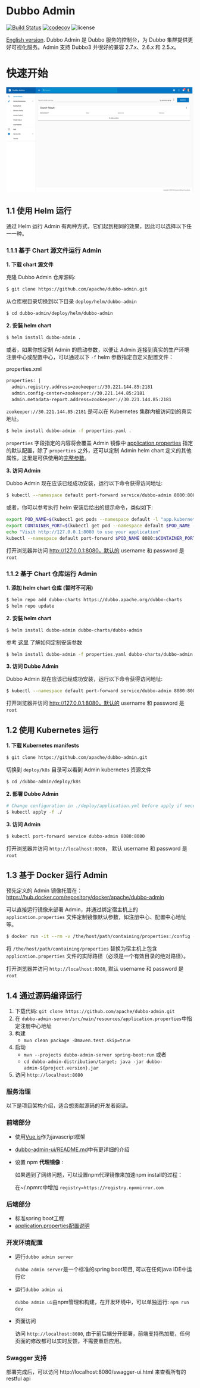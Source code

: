 # Dubbo Admin

[![Build Status](https://travis-ci.org/apache/dubbo-admin.svg?branch=develop)](https://travis-ci.org/apache/dubbo-admin)
[![codecov](https://codecov.io/gh/apache/dubbo-admin/branch/develop/graph/badge.svg)](https://codecov.io/gh/apache/dubbo-admin/branches/develop)
![license](https://img.shields.io/github/license/apache/dubbo-admin.svg)

[English version](README.md).
Dubbo Admin 是 Dubbo 服务的控制台，为 Dubbo 集群提供更好可视化服务。Admin 支持 Dubbo3 并很好的兼容 2.7.x、2.6.x 和 2.5.x。

# 快速开始

![index](https://raw.githubusercontent.com/apache/dubbo-admin/develop/doc/images/index.png)

## 1.1 使用 Helm 运行
通过 Helm 运行 Admin 有两种方式，它们起到相同的效果，因此可以选择以下任一一种。

### 1.1.1 基于 Chart 源文件运行 Admin
**1. 下载 chart 源文件**

克隆 Dubbo Admin 仓库源码:

```sh
$ git clone https://github.com/apache/dubbo-admin.git
```

从仓库根目录切换到以下目录 `deploy/helm/dubbo-admin`

```sh
$ cd dubbo-admin/deploy/helm/dubbo-admin
```
**2. 安装 helm chart**

```sh
$ helm install dubbo-admin .
```

或者，如果你想定制 Admin 的启动参数，以便让 Admin 连接到真实的生产环境注册中心或配置中心，可以通过以下 `-f` helm 参数指定自定义配置文件：

properties.xml

```xml
properties: |
  admin.registry.address=zookeeper://30.221.144.85:2181
  admin.config-center=zookeeper://30.221.144.85:2181
  admin.metadata-report.address=zookeeper://30.221.144.85:2181
```

`zookeeper://30.221.144.85:2181` 是可以在 Kubernetes 集群内被访问到的真实地址。

```sh
$ helm install dubbo-admin -f properties.yaml .
```

`properties` 字段指定的内容将会覆盖 Admin 镜像中 [application.properties](./dubbo-admin-server/src/main/resources/application.properties) 指定的默认配置，除了 `properties` 之外，还可以定制 Admin helm chart 定义的其他属性，这里是可供使用的[完整参数](./deploy/helm/dubbo-admin/values.yaml)。

**3. 访问 Admin**

Dubbo Admin 现在应该已经成功安装，运行以下命令获得访问地址:

```sh
$ kubectl --namespace default port-forward service/dubbo-admin 8080:8080
```

或者，你可以参考执行 helm 安装后给出的提示命令，类似如下:
```sh
export POD_NAME=$(kubectl get pods --namespace default -l "app.kubernetes.io/name=dubbo-admin,app.kubernetes.io/instance=dubbo-admin" -o jsonpath="{.items[0].metadata.name}")
export CONTAINER_PORT=$(kubectl get pod --namespace default $POD_NAME -o jsonpath="{.spec.containers[0].ports[0].containerPort}")
echo "Visit http://127.0.0.1:8080 to use your application"
kubectl --namespace default port-forward $POD_NAME 8080:$CONTAINER_PORT
```

打开浏览器并访问 http://127.0.0.1:8080，默认的 username 和 password 是 `root`

### 1.1.2 基于 Chart 仓库运行 Admin

**1. 添加 helm chart 仓库 (暂时不可用)**

```sh
$ helm repo add dubbo-charts https://dubbo.apache.org/dubbo-charts
$ helm repo update
```

**2. 安装 helm chart**
```sh
$ helm install dubbo-admin dubbo-charts/dubbo-admin
```

参考 [这里](#2-安装-helm=chart) 了解如何定制安装参数

```sh
$ helm install dubbo-admin -f properties.yaml dubbo-charts/dubbo-admin
```

**3. 访问 Dubbo Admin**

Dubbo Admin 现在应该已经成功安装，运行以下命令获得访问地址:

```sh
$ kubectl --namespace default port-forward service/dubbo-admin 8080:8080
```

打开浏览器并访问 http://127.0.0.1:8080，默认的 username 和 password 是 `root`

## 1.2 使用 Kubernetes 运行

**1. 下载 Kubernetes manifests**
```sh
$ git clone https://github.com/apache/dubbo-admin.git
```

切换到 `deploy/k8s` 目录可以看到 Admin kubernetes 资源文件
```sh
$ cd /dubbo-admin/deploy/k8s
```

**2. 部署 Dubbo Admin**
```sh
# Change configuration in ./deploy/application.yml before apply if necessary
$ kubectl apply -f ./
```

**3. 访问 Admin**
```sh
$ kubectl port-forward service dubbo-admin 8080:8080
```

打开浏览器并访问 `http://localhost:8080`， 默认 username 和 password 是 `root`

## 1.3 基于 Docker 运行 Admin
预先定义的 Admin 镜像托管在： https://hub.docker.com/repository/docker/apache/dubbo-admin

可以直接运行镜像来部署 Admin，并通过绑定宿主机上的 `application.properties` 文件定制镜像默认参数，如注册中心、配置中心地址等。

```sh
$ docker run -it --rm -v /the/host/path/containing/properties:/config -p 8080:8080 apache/dubbo-admin
```

将 `/the/host/path/containing/properties` 替换为宿主机上包含 `application.properties` 文件的实际路径（必须是一个有效目录的绝对路径）。

打开浏览器并访问 `http://localhost:8080`, 默认 username 和 password 是 `root`

## 1.4 通过源码编译运行

1. 下载代码: `git clone https://github.com/apache/dubbo-admin.git`
2. 在 `dubbo-admin-server/src/main/resources/application.properties`中指定注册中心地址
3. 构建
    - `mvn clean package -Dmaven.test.skip=true`
4. 启动
    * `mvn --projects dubbo-admin-server spring-boot:run`
    或者
    * `cd dubbo-admin-distribution/target; java -jar dubbo-admin-${project.version}.jar`
5. 访问 `http://localhost:8080`

### 服务治理  

以下是项目架构介绍，适合想贡献源码的开发者阅读。

### 前端部分

- 使用[Vue.js](https://vuejs.org)作为javascript框架
- [dubbo-admin-ui/README.md](dubbo-admin-ui/README.md)中有更详细的介绍
- 设置 npm **代理镜像** :

    如果遇到了网络问题，可以设置npm代理镜像来加速npm install的过程：

    在~/.npmrc中增加 `registry=https://registry.npmmirror.com`

### 后端部分

* 标准spring boot工程
* [application.properties配置说明](https://github.com/apache/dubbo-admin/wiki/Dubbo-Admin%E9%85%8D%E7%BD%AE%E8%AF%B4%E6%98%8E)

### 开发环境配置
* 运行`dubbo admin server`

  `dubbo admin server`是一个标准的spring boot项目, 可以在任何java IDE中运行它

* 运行`dubbo admin ui`

  `dubbo admin ui`由npm管理和构建，在开发环境中，可以单独运行: `npm run dev`

* 页面访问

  访问 `http://localhost:8080`, 由于前后端分开部署，前端支持热加载，任何页面的修改都可以实时反馈，不需要重启应用。

### Swagger 支持

部署完成后，可以访问 http://localhost:8080/swagger-ui.html 来查看所有的restful api

